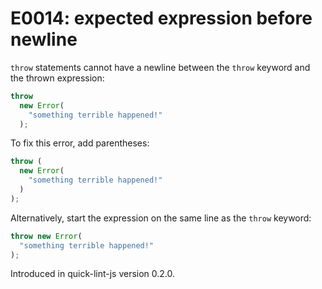 # E0014: expected expression before newline

`throw` statements cannot have a newline between the `throw` keyword and the
thrown expression:

```javascript
throw
  new Error(
    "something terrible happened!"
  );
```

To fix this error, add parentheses:

```javascript
throw (
  new Error(
    "something terrible happened!"
  )
);
```

Alternatively, start the expression on the same line as the `throw` keyword:

```javascript
throw new Error(
  "something terrible happened!"
);
```


Introduced in quick-lint-js version 0.2.0.
